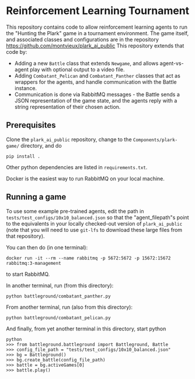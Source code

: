 # Reinforcement Learning Tournament

This repository contains code to allow reinforcement learning agents to run the "Hunting the Plark" game in a tournament environment.
The game itself, and associated classes and configurations are in the repository
https://github.com/montvieux/plark_ai_public
This repository extends that code by:
* Adding a new `Battle` class that extends `Newgame`, and allows agent-vs-agent play with optional output to a video file.
* Adding `Combatant_Pelican` and `Combatant_Panther` classes that act as wrappers for the agents, and handle communication with the Battle instance.
* Communication is done via RabbitMQ messages - the Battle sends a JSON representation of the game state, and the agents reply with a string representation of their chosen action.


## Prerequisites

Clone the `plark_ai_public` repository, change to the ```Components/plark-game/``` directory, and do
```
pip install .
```

Other python dependencies are listed in `requirements.txt`.

Docker is the easiest way to run RabbitMQ on your local machine.

## Running a game

To use some example pre-trained agents, edit the path in ```tests/test_configs/10x10_balanced.json``` so that the "agent_filepath"s point to the equivalents in your locally checked-out version of `plark_ai_public` (note that you will need to use `git-lfs` to download these large files from that repository). 

You can then do (in one terminal):
```
docker run -it --rm --name rabbitmq -p 5672:5672 -p 15672:15672 rabbitmq:3-management
```
to start RabbitMQ.

In another terminal, run (from this directory):
```
python battleground/combatant_panther.py
```

From another terminal, run (also from this directory):
```
python battleground/combatant_pelican.py
```

And finally, from yet another terminal in this directory, start python
```
python
>>> from battleground.battleground import Battleground, Battle
>>> config_file_path = "tests/test_configs/10x10_balanced.json"
>>> bg = Battleground()
>>> bg.create_battle(config_file_path)
>>> battle = bg.activeGames[0]
>>> battle.play()
```

